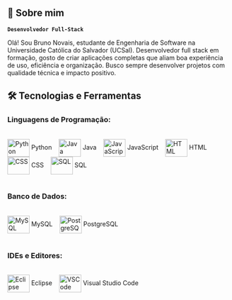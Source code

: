 ## 🚀 Sobre mim

**`Desenvolvedor Full-Stack`**

Olá! Sou Bruno Novais, estudante de Engenharia de Software na Universidade Católica do Salvador (UCSal). Desenvolvedor full stack em formação, gosto de criar aplicações completas que aliam boa experiência de uso, eficiência e organização. Busco sempre desenvolver projetos com qualidade técnica e impacto positivo.

## 🛠️ Tecnologias e Ferramentas

### Linguagens de Programação:

<div style="display: inline_block"><br>
  <img align="center" alt="Python" height="40" width="50" src="https://cdn.jsdelivr.net/gh/devicons/devicon@latest/icons/python/python-original.svg" /> Python
  &nbsp;&nbsp;
  <img align="center" alt="Java" height="40" width="50" src="https://cdn.jsdelivr.net/gh/devicons/devicon@latest/icons/java/java-original.svg" /> Java
  &nbsp;&nbsp;
  <img align="center" alt="JavaScript" height="40" width="50" src="https://cdn.jsdelivr.net/gh/devicons/devicon@latest/icons/javascript/javascript-original.svg" /> JavaScript
  &nbsp;&nbsp;
  <img align="center" alt="HTML" height="40" width="50" src="https://cdn.jsdelivr.net/gh/devicons/devicon@latest/icons/html5/html5-original.svg" /> HTML
  &nbsp;&nbsp;
  <img align="center" alt="CSS" height="40" width="50" src="https://cdn.jsdelivr.net/gh/devicons/devicon@latest/icons/css3/css3-original.svg" /> CSS
  &nbsp;&nbsp;
  <img align="center" alt="SQL" height="40" width="50" src="https://img.shields.io/badge/SQL-4479A1?style=for-the-badge&logo=database&logoColor=white" /> SQL
</div><br/>

### Banco de Dados:

<div style="display: inline_block"><br>
  <img align="center" alt="MySQL" height="40" width="50" src="https://cdn.jsdelivr.net/gh/devicons/devicon@latest/icons/mysql/mysql-original.svg" /> MySQL
  &nbsp;&nbsp;
  <img align="center" alt="PostgreSQL" height="40" width="50" src="https://cdn.jsdelivr.net/gh/devicons/devicon@latest/icons/postgresql/postgresql-plain.svg" /> PostgreSQL
</div><br/>

### IDEs e Editores:

<div style="display: inline_block"><br>
  <img align="center" alt="Eclipse" height="40" width="50" src="https://cdn.jsdelivr.net/gh/devicons/devicon@latest/icons/eclipse/eclipse-original.svg" /> Eclipse
  &nbsp;&nbsp;
  <img align="center" alt="VSCode" height="40" width="50" src="https://cdn.jsdelivr.net/gh/devicons/devicon@latest/icons/vscode/vscode-original.svg" /> Visual Studio Code
</div><br/>


<!--
**brunonvsdev/brunonvsdev** is a ✨ _special_ ✨ repository because its `README.md` (this file) appears on your GitHub profile.

Here are some ideas to get you started:

- 🔭 I’m currently working on ...
- 🌱 I’m currently learning ...
- 👯 I’m looking to collaborate on ...
- 🤔 I’m looking for help with ...
- 💬 Ask me about ...
- 📫 How to reach me: ...
- 😄 Pronouns: ...
- ⚡ Fun fact: ...
-->
